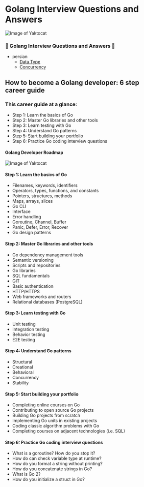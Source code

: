 # Golang Interview Questions and Answers
![Image of Yaktocat](Go-interview-Questions.jpg)

### 🚀 Golang Interview Questions and Answers 👋
- persian
  - [Data Type](persian/data_type.md)
  - [Concurrency](persian/concurrency.md)


## How to become a Golang developer: 6 step career guide
### This career guide at a glance:
* Step 1: Learn the basics of Go
* Step 2: Master Go libraries and other tools
* Step 3: Learn testing with Go
* Step 4: Understand Go patterns
* Step 5: Start building your portfolio
* Step 6: Practice Go coding interview questions

#### Golang Developer Roadmap
![Image of Yaktocat](1.png)

#### Step 1: Learn the basics of Go
* Filenames, keywords, identifiers
* Operators, types, functions, and constants
* Pointers, structures, methods
* Maps, arrays, slices
* Go CLI
* Interface
* Error handling
* Goroutine, Channel, Buffer
* Panic, Defer, Error, Recover
* Go design patterns

#### Step 2: Master Go libraries and other tools
* Go dependency management tools
* Semantic versioning
* Scripts and repositories
* Go libraries
* SQL fundamentals
* GIT
* Basic authentication
* HTTP/HTTPS
* Web frameworks and routers
* Relational databases (PostgreSQL)
#### Step 3: Learn testing with Go
* Unit testing
* Integration testing
* Behavior testing
* E2E testing
#### Step 4: Understand Go patterns
* Structural
* Creational
* Behavioral
* Concurrency
* Stability
#### Step 5: Start building your portfolio
* Completing online courses on Go
* Contributing to open source Go projects
* Building Go projects from scratch
* Implementing Go units in existing projects
* Coding classic algorithm problems with Go
* Completing courses on adjacent technologies (i.e. SQL)
#### Step 6: Practice Go coding interview questions
* What is a goroutine? How do you stop it?
* How do can check variable type at runtime?
* How do you format a string without printing?
* How do you concatenate strings in Go?
* What is Go 2?
* How do you initialize a struct in Go?
